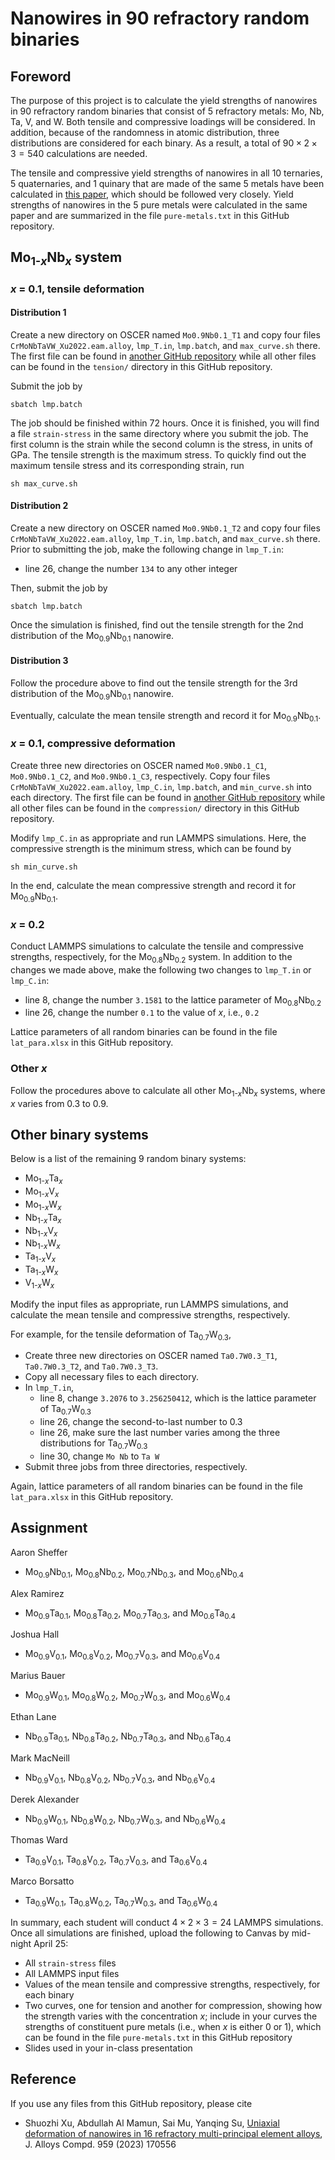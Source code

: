 # Nanowires in 90 refractory random binaries

## Foreword

The purpose of this project is to calculate the yield strengths of nanowires in 90 refractory random binaries that consist of 5 refractory metals: Mo, Nb, Ta, V, and W. Both tensile and compressive loadings will be considered. In addition, because of the randomness in atomic distribution, three distributions are considered for each binary. As a result, a total of $90 \times 2 \times 3 = 540$ calculations are needed.

The tensile and compressive yield strengths of nanowires in all 10 ternaries, 5 quaternaries, and 1 quinary that are made of the same 5 metals have been calculated in [this paper](https://shuozhixu.github.io/publications/mpe/xu_bcc.mpea_jac.2023.pdf), which should be followed very closely. Yield strengths of nanowires in the 5 pure metals were calculated in the same paper and are summarized in the file `pure-metals.txt` in this GitHub repository.

## Mo<sub>1-_x_</sub>Nb<sub>_x_</sub> system

### _x_ = 0.1, tensile deformation

#### Distribution 1

Create a new directory on OSCER named `Mo0.9Nb0.1_T1` and copy four files `CrMoNbTaVW_Xu2022.eam.alloy`, `lmp_T.in`, `lmp.batch`, and `max_curve.sh` there. The first file can be found in [another GitHub repository](https://github.com/shuozhixu/CMS_2022) while all other files can be found in the `tension/` directory in this GitHub repository.

Submit the job by

	sbatch lmp.batch

The job should be finished within 72 hours. Once it is finished, you will find a file `strain-stress` in the same directory where you submit the job. The first column is the strain while the second column is the stress, in units of GPa. The tensile strength is the maximum stress. To quickly find out the maximum tensile stress and its corresponding strain, run

	sh max_curve.sh

#### Distribution 2

Create a new directory on OSCER named `Mo0.9Nb0.1_T2` and copy four files `CrMoNbTaVW_Xu2022.eam.alloy`, `lmp_T.in`, `lmp.batch`, and `max_curve.sh` there. Prior to submitting the job, make the following change in `lmp_T.in`:

- line 26, change the number `134` to any other integer

Then, submit the job by

	sbatch lmp.batch

Once the simulation is finished, find out the tensile strength for the 2nd distribution of the Mo<sub>0.9</sub>Nb<sub>0.1</sub> nanowire.

#### Distribution 3

Follow the procedure above to find out the tensile strength for the 3rd distribution of the Mo<sub>0.9</sub>Nb<sub>0.1</sub> nanowire.

Eventually, calculate the mean tensile strength and record it for Mo<sub>0.9</sub>Nb<sub>0.1</sub>.

### _x_ = 0.1, compressive deformation

Create three new directories on OSCER named `Mo0.9Nb0.1_C1`, `Mo0.9Nb0.1_C2`, and `Mo0.9Nb0.1_C3`, respectively. Copy four files `CrMoNbTaVW_Xu2022.eam.alloy`, `lmp_C.in`, `lmp.batch`, and `min_curve.sh` into each directory. The first file can be found in [another GitHub repository](https://github.com/shuozhixu/CMS_2022) while all other files can be found in the `compression/` directory in this GitHub repository.

Modify `lmp_C.in` as appropriate and run LAMMPS simulations. Here, the compressive strength is the minimum stress, which can be found by

	sh min_curve.sh

In the end, calculate the mean compressive strength and record it for Mo<sub>0.9</sub>Nb<sub>0.1</sub>.

### _x_ = 0.2

Conduct LAMMPS simulations to calculate the tensile and compressive strengths, respectively, for the Mo<sub>0.8</sub>Nb<sub>0.2</sub> system. In addition to the changes we made above, make the following two changes to `lmp_T.in` or `lmp_C.in`:

- line 8, change the number `3.1581` to the lattice parameter of Mo<sub>0.8</sub>Nb<sub>0.2</sub>
- line 26, change the number `0.1` to the value of _x_, i.e., `0.2`

Lattice parameters of all random binaries can be found in the file `lat_para.xlsx` in this GitHub repository.

### Other _x_

Follow the procedures above to calculate all other Mo<sub>1-_x_</sub>Nb<sub>_x_</sub> systems, where _x_ varies from 0.3 to 0.9.

## Other binary systems

Below is a list of the remaining 9 random binary systems:

- Mo<sub>1-_x_</sub>Ta<sub>_x_</sub>
- Mo<sub>1-_x_</sub>V<sub>_x_</sub>
- Mo<sub>1-_x_</sub>W<sub>_x_</sub>
- Nb<sub>1-_x_</sub>Ta<sub>_x_</sub>
- Nb<sub>1-_x_</sub>V<sub>_x_</sub>
- Nb<sub>1-_x_</sub>W<sub>_x_</sub>
- Ta<sub>1-_x_</sub>V<sub>_x_</sub>
- Ta<sub>1-_x_</sub>W<sub>_x_</sub>
- V<sub>1-_x_</sub>W<sub>_x_</sub>

Modify the input files as appropriate, run LAMMPS simulations, and calculate the mean tensile and compressive strengths, respectively.

For example, for the tensile deformation of Ta<sub>0.7</sub>W<sub>0.3</sub>,

- Create three new directories on OSCER named `Ta0.7W0.3_T1`, `Ta0.7W0.3_T2`, and `Ta0.7W0.3_T3`.
- Copy all necessary files to each directory.
- In `lmp_T.in`,
	- line 8, change `3.2076` to `3.256250412`, which is the lattice parameter of Ta<sub>0.7</sub>W<sub>0.3</sub>
	- line 26, change the second-to-last number to 0.3
	- line 26, make sure the last number varies among the three distributions for Ta<sub>0.7</sub>W<sub>0.3</sub>
	- line 30, change `Mo Nb` to `Ta W`
- Submit three jobs from three directories, respectively.

Again, lattice parameters of all random binaries can be found in the file `lat_para.xlsx` in this GitHub repository.

## Assignment

Aaron Sheffer

- Mo<sub>0.9</sub>Nb<sub>0.1</sub>, Mo<sub>0.8</sub>Nb<sub>0.2</sub>, Mo<sub>0.7</sub>Nb<sub>0.3</sub>, and Mo<sub>0.6</sub>Nb<sub>0.4</sub>

Alex Ramirez

- Mo<sub>0.9</sub>Ta<sub>0.1</sub>, Mo<sub>0.8</sub>Ta<sub>0.2</sub>, Mo<sub>0.7</sub>Ta<sub>0.3</sub>, and Mo<sub>0.6</sub>Ta<sub>0.4</sub>

Joshua Hall

- Mo<sub>0.9</sub>V<sub>0.1</sub>, Mo<sub>0.8</sub>V<sub>0.2</sub>, Mo<sub>0.7</sub>V<sub>0.3</sub>, and Mo<sub>0.6</sub>V<sub>0.4</sub>

Marius Bauer

- Mo<sub>0.9</sub>W<sub>0.1</sub>, Mo<sub>0.8</sub>W<sub>0.2</sub>, Mo<sub>0.7</sub>W<sub>0.3</sub>, and Mo<sub>0.6</sub>W<sub>0.4</sub>

Ethan Lane

- Nb<sub>0.9</sub>Ta<sub>0.1</sub>, Nb<sub>0.8</sub>Ta<sub>0.2</sub>, Nb<sub>0.7</sub>Ta<sub>0.3</sub>, and Nb<sub>0.6</sub>Ta<sub>0.4</sub>

Mark MacNeill

- Nb<sub>0.9</sub>V<sub>0.1</sub>, Nb<sub>0.8</sub>V<sub>0.2</sub>, Nb<sub>0.7</sub>V<sub>0.3</sub>, and Nb<sub>0.6</sub>V<sub>0.4</sub>

Derek Alexander

- Nb<sub>0.9</sub>W<sub>0.1</sub>, Nb<sub>0.8</sub>W<sub>0.2</sub>, Nb<sub>0.7</sub>W<sub>0.3</sub>, and Nb<sub>0.6</sub>W<sub>0.4</sub>

Thomas Ward

- Ta<sub>0.9</sub>V<sub>0.1</sub>, Ta<sub>0.8</sub>V<sub>0.2</sub>, Ta<sub>0.7</sub>V<sub>0.3</sub>, and Ta<sub>0.6</sub>V<sub>0.4</sub>

Marco Borsatto

- Ta<sub>0.9</sub>W<sub>0.1</sub>, Ta<sub>0.8</sub>W<sub>0.2</sub>, Ta<sub>0.7</sub>W<sub>0.3</sub>, and Ta<sub>0.6</sub>W<sub>0.4</sub>

In summary, each student will conduct $4\times 2\times 3 = 24$ LAMMPS simulations. Once all simulations are finished, upload the following to Canvas by mid-night April 25:

- All `strain-stress` files
- All LAMMPS input files
- Values of the mean tensile and compressive strengths, respectively, for each binary
- Two curves, one for tension and another for compression, showing how the strength varies with the concentration _x_; include in your curves the strengths of constituent pure metals (i.e., when _x_ is either 0 or 1), which can be found in the file `pure-metals.txt` in this GitHub repository
- Slides used in your in-class presentation

## Reference

If you use any files from this GitHub repository, please cite

- Shuozhi Xu, Abdullah Al Mamun, Sai Mu, Yanqing Su, [Uniaxial deformation of nanowires in 16 refractory multi-principal element alloys](http://dx.doi.org/10.1016/j.jallcom.2023.170556), J. Alloys Compd. 959 (2023) 170556
